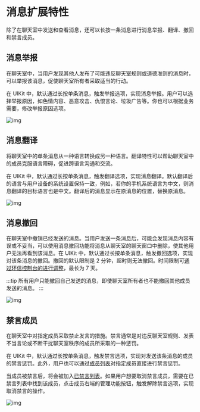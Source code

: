 # 消息扩展特性 

除了在聊天室中发送和查看消息，还可以长按一条消息进行消息举报、翻译、撤回和禁言成员。

## 消息举报

在聊天室中，当用户发现其他人发布了可能违反聊天室规则或道德准则的消息时，可以举报该消息，促使聊天室所有者采取适当的行动。

在 UIKit 中，默认通过长按单条消息，触发举报选项，实现消息举报。用户可以选择举报原因，如色情内容、恶意攻击、仇恨言论、垃圾广告等。你也可以根据业务需要，修改举报原因选项。

![img](@static/images/uikit/chatroomfeature/msg_report.png)

## 消息翻译

将聊天室中的单条消息从一种语言转换成另一种语言。翻译特性可以帮助聊天室中的成员克服语言障碍，促进跨语言沟通和交流。

在 UIKit 中，默认通过长按单条消息，触发翻译选项，实现消息翻译。默认翻译后的语言与用户设备的系统设置保持一致，例如，若你的手机系统语言为中文，则消息翻译的目标语言也是中文。翻译后的消息显示在原消息的位置，替换原消息。

![img](@static/images/uikit/chatroomfeature/msg_translate.png)

## 消息撤回

在聊天室中撤销已经发送的消息。当用户发送一条消息后，可能会发现消息内容有误或不妥当，可以使用消息撤回功能将消息从聊天室的聊天窗口中删除，使其他用户无法再看到该消息。在 UIKit 中，默认通过长按单条消息，触发撤回选项，实现对该条消息的撤回。撤回的默认限制是 2 分钟，超时则无法撤回。时间限制可[通过环信控制台的进行调整](/product/enable_and_configure_IM.html#设置消息撤回-rest-客户端)，最长为 7 天。

:::tip
所有用户只能撤回自己发送的消息，即使聊天室所有者也不能撤回其他成员发送的消息。
:::

![img](@static/images/uikit/chatroomfeature/msg_recall.png)

## 禁言成员

在聊天室中对指定成员采取禁止发言的措施。禁言通常是对违反聊天室规则、发表不当言论或不断干扰聊天室秩序的成员所采取的一种惩罚。

在 UIKit 中，默认通过长按单条消息，触发禁言选项，实现对发送该条消息的成员的禁言惩罚。此外，用户也可以通过[成员列表](feature_member#成员列表)对指定成员直接进行禁言惩罚。

当成员被禁言后，将会被加入[已禁言列表](feature_common#已禁言列表)。如果用户想要取消禁言成员，需要在已禁言列表中找到该成员，点击成员右端的管理功能按钮，触发解除禁言选项，实现取消禁言的操作。

![img](@static/images/uikit/chatroomfeature/msg_mute.png)
